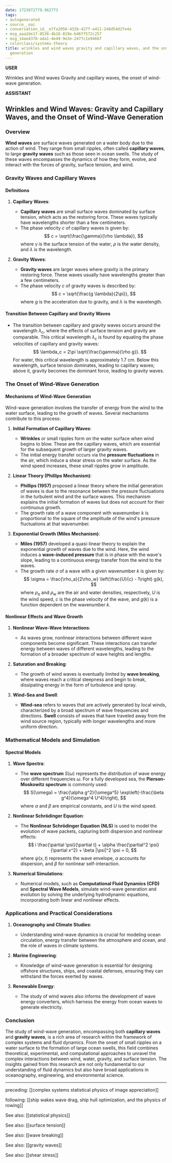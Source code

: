 ```yaml
---
date: 1723972779.962773
tags:
- autogenerated
- source__oai
- conversation_id__e7fa2056-432b-427f-a411-248d54d2fe4a
- msg_aaa2de1f-8538-4b16-819e-b46ff572c257
- msg_14ae4378-ada1-4e49-9e3e-2477c1e9466f
- colorclass/systems-theory
title: wrinkles and wind waves gravity and capillary waves, and the onset of wind-wave
  generation
---
```


**USER**

Wrinkles and Wind waves
Gravity and capillary waves, the onset of wind-wave generation.


**ASSISTANT**

## Wrinkles and Wind Waves: Gravity and Capillary Waves, and the Onset of Wind-Wave Generation

### Overview

**Wind waves** are surface waves generated on a water body due to the action of wind. They range from small ripples, often called **capillary waves**, to large **gravity waves** such as those seen in ocean swells. The study of these waves encompasses the dynamics of how they form, evolve, and interact with the forces of gravity, surface tension, and wind.

### Gravity Waves and Capillary Waves

#### Definitions

1. **Capillary Waves**:
   - **Capillary waves** are small surface waves dominated by surface tension, which acts as the restoring force. These waves typically have wavelengths shorter than a few centimeters.
   - The phase velocity $c$ of capillary waves is given by:
     $$
     c = \sqrt{\frac{\gamma}{\rho \lambda}},
     $$
     where $\gamma$ is the surface tension of the water, $\rho$ is the water density, and $\lambda$ is the wavelength.

2. **Gravity Waves**:
   - **Gravity waves** are larger waves where gravity is the primary restoring force. These waves usually have wavelengths greater than a few centimeters.
   - The phase velocity $c$ of gravity waves is described by:
     $$
     c = \sqrt{\frac{g \lambda}{2\pi}},
     $$
     where $g$ is the acceleration due to gravity, and $\lambda$ is the wavelength.

#### Transition Between Capillary and Gravity Waves

- The transition between capillary and gravity waves occurs around the wavelength $\lambda_c$, where the effects of surface tension and gravity are comparable. This critical wavelength $\lambda_c$ is found by equating the phase velocities of capillary and gravity waves:
  $$
  \lambda_c = 2\pi \sqrt{\frac{\gamma}{\rho g}}.
  $$
  For water, this critical wavelength is approximately 1.7 cm. Below this wavelength, surface tension dominates, leading to capillary waves; above it, gravity becomes the dominant force, leading to gravity waves.

### The Onset of Wind-Wave Generation

#### Mechanisms of Wind-Wave Generation

Wind-wave generation involves the transfer of energy from the wind to the water surface, leading to the growth of waves. Several mechanisms contribute to this process:

1. **Initial Formation of Capillary Waves**:
   - **Wrinkles** or small ripples form on the water surface when wind begins to blow. These are the capillary waves, which are essential for the subsequent growth of larger gravity waves.
   - The initial energy transfer occurs via the **pressure fluctuations** in the air, which induce a shear stress on the water surface. As the wind speed increases, these small ripples grow in amplitude.

2. **Linear Theory (Phillips Mechanism)**:
   - **Phillips (1957)** proposed a linear theory where the initial generation of waves is due to the resonance between the pressure fluctuations in the turbulent wind and the surface waves. This mechanism explains the initial formation of waves but does not account for their continuous growth.
   - The growth rate of a wave component with wavenumber $k$ is proportional to the square of the amplitude of the wind's pressure fluctuations at that wavenumber.

3. **Exponential Growth (Miles Mechanism)**:
   - **Miles (1957)** developed a quasi-linear theory to explain the exponential growth of waves due to the wind. Here, the wind induces a **wave-induced pressure** that is in phase with the wave's slope, leading to a continuous energy transfer from the wind to the waves.
   - The growth rate $\sigma$ of a wave with a given wavenumber $k$ is given by:
     $$
     \sigma = \frac{\rho_a}{2\rho_w} \left(\frac{U}{c} - 1\right) g(k),
     $$
     where $\rho_a$ and $\rho_w$ are the air and water densities, respectively, $U$ is the wind speed, $c$ is the phase velocity of the wave, and $g(k)$ is a function dependent on the wavenumber $k$.

#### Nonlinear Effects and Wave Growth

1. **Nonlinear Wave-Wave Interactions**:
   - As waves grow, nonlinear interactions between different wave components become significant. These interactions can transfer energy between waves of different wavelengths, leading to the formation of a broader spectrum of wave heights and lengths.

2. **Saturation and Breaking**:
   - The growth of wind waves is eventually limited by **wave breaking**, where waves reach a critical steepness and begin to break, dissipating energy in the form of turbulence and spray.

3. **Wind-Sea and Swell**:
   - **Wind-sea** refers to waves that are actively generated by local winds, characterized by a broad spectrum of wave frequencies and directions. **Swell** consists of waves that have traveled away from the wind source region, typically with longer wavelengths and more uniform direction.

### Mathematical Models and Simulation

#### Spectral Models

1. **Wave Spectra**:
   - The **wave spectrum** $S(\omega)$ represents the distribution of wave energy over different frequencies $\omega$. For a fully developed sea, the **Pierson-Moskowitz spectrum** is commonly used:
     $$
     S(\omega) = \frac{\alpha g^2}{\omega^5} \exp\left(-\frac{\beta g^4}{\omega^4 U^4}\right),
     $$
     where $\alpha$ and $\beta$ are empirical constants, and $U$ is the wind speed.

2. **Nonlinear Schrödinger Equation**:
   - The **Nonlinear Schrödinger Equation (NLS)** is used to model the evolution of wave packets, capturing both dispersion and nonlinear effects:
     $$
     i \frac{\partial \psi}{\partial t} + \alpha \frac{\partial^2 \psi}{\partial x^2} + \beta |\psi|^2 \psi = 0,
     $$
     where $\psi(x,t)$ represents the wave envelope, $\alpha$ accounts for dispersion, and $\beta$ for nonlinear self-interaction.

3. **Numerical Simulations**:
   - Numerical models, such as **Computational Fluid Dynamics (CFD)** and **Spectral Wave Models**, simulate wind-wave generation and evolution by solving the underlying hydrodynamic equations, incorporating both linear and nonlinear effects.

### Applications and Practical Considerations

1. **Oceanography and Climate Studies**:
   - Understanding wind-wave dynamics is crucial for modeling ocean circulation, energy transfer between the atmosphere and ocean, and the role of waves in climate systems.

2. **Marine Engineering**:
   - Knowledge of wind-wave generation is essential for designing offshore structures, ships, and coastal defenses, ensuring they can withstand the forces exerted by waves.

3. **Renewable Energy**:
   - The study of wind waves also informs the development of wave energy converters, which harness the energy from ocean waves to generate electricity.

### Conclusion

The study of wind-wave generation, encompassing both **capillary waves** and **gravity waves**, is a rich area of research within the framework of complex systems and fluid dynamics. From the onset of small ripples on a water surface to the formation of large ocean swells, this field combines theoretical, experimental, and computational approaches to unravel the complex interactions between wind, water, gravity, and surface tension. The insights gained from this research are not only fundamental to our understanding of fluid dynamics but also have broad applications in oceanography, engineering, and environmental science.


---

preceding: [[complex systems statistical physics of image appreciation]]  


following: [[ship wakes wave drag, ship hull optimization, and the physics of rowing]]

See also: [[statistical physics]]


See also: [[surface tension]]


See also: [[wave breaking]]


See also: [[gravity waves]]


See also: [[shear stress]]